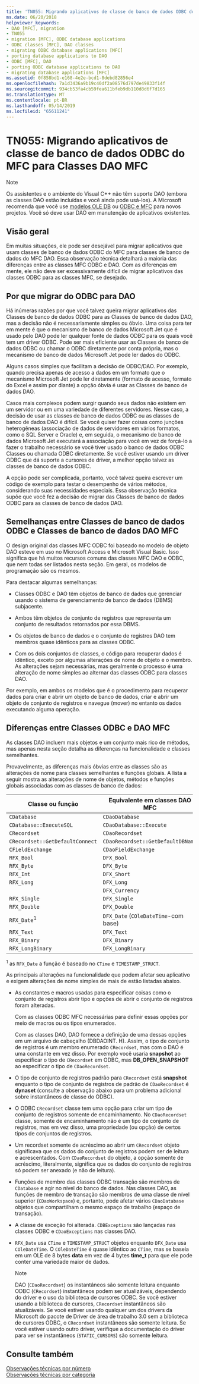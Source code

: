 ```yaml
---
title: 'TN055: Migrando aplicativos de classe de banco de dados ODBC do MFC para Classes DAO MFC'
ms.date: 06/20/2018
helpviewer_keywords:
- DAO [MFC], migration
- TN055
- migration [MFC], ODBC database applications
- ODBC classes [MFC], DAO classes
- migrating ODBC database applications [MFC]
- porting database applications to DAO
- ODBC [MFC], DAO
- porting ODBC database applications to DAO
- migrating database applications [MFC]
ms.assetid: 0f858bd1-e168-4e2e-bcd1-8debd82856e4
ms.openlocfilehash: 7a1d3436a9b19c40df2a08576d797de49833f14f
ms.sourcegitcommit: 934cb53fa4cb59fea611bfeb9db110d8d6f7d165
ms.translationtype: MT
ms.contentlocale: pt-BR
ms.lasthandoff: 05/14/2019
ms.locfileid: "65611241"
---
```

# <a name="tn055-migrating-mfc-odbc-database-class-applications-to-mfc-dao-classes"></a>TN055: Migrando aplicativos de classe de banco de dados ODBC do MFC para Classes DAO MFC

> [!NOTE]
> Os assistentes e o ambiente do Visual C++ não têm suporte DAO (embora as classes DAO estão incluídas e você ainda pode usá-los). A Microsoft recomenda que você use [modelos OLE DB](../data/oledb/ole-db-templates.md) ou [ODBC e MFC](../data/odbc/odbc-and-mfc.md) para novos projetos. Você só deve usar DAO em manutenção de aplicativos existentes.

## <a name="overview"></a>Visão geral

Em muitas situações, ele pode ser desejável para migrar aplicativos que usam classes de banco de dados ODBC do MFC para classes de banco de dados do MFC DAO. Essa observação técnica detalhará a maioria das diferenças entre as classes MFC ODBC e DAO. Com as diferenças em mente, ele não deve ser excessivamente difícil de migrar aplicativos das classes ODBC para as classes MFC, se desejado.

## <a name="why-migrate-from-odbc-to-dao"></a>Por que migrar do ODBC para DAO

Há inúmeras razões por que você talvez queira migrar aplicativos das Classes de banco de dados ODBC para as Classes de banco de dados DAO, mas a decisão não é necessariamente simples ou óbvio. Uma coisa para ter em mente é que o mecanismo de banco de dados Microsoft Jet que é usado pelo DAO pode ler qualquer fonte de dados ODBC para os quais você tem um driver ODBC. Pode ser mais eficiente usar as Classes de banco de dados ODBC ou chamar o ODBC diretamente por conta própria, mas o mecanismo de banco de dados Microsoft Jet pode ler dados do ODBC.

Alguns casos simples que facilitam a decisão de ODBC/DAO. Por exemplo, quando precisa apenas de acesso a dados em um formato que o mecanismo Microsoft Jet pode ler diretamente (formato de acesso, formato do Excel e assim por diante) a opção óbvia é usar as Classes de banco de dados DAO.

Casos mais complexos podem surgir quando seus dados não existem em um servidor ou em uma variedade de diferentes servidores. Nesse caso, a decisão de usar as classes de banco de dados ODBC ou as classes de banco de dados DAO é difícil. Se você quiser fazer coisas como junções heterogêneas (associação de dados de servidores em vários formatos, como o SQL Server e Oracle) e, em seguida, o mecanismo de banco de dados Microsoft Jet executará a associação para você em vez de forçá-lo a fazer o trabalho necessário se você tiver usado o banco de dados ODBC Classes ou chamada ODBC diretamente. Se você estiver usando um driver ODBC que dá suporte a cursores de driver, a melhor opção talvez as classes de banco de dados ODBC.

A opção pode ser complicada, portanto, você talvez queira escrever um código de exemplo para testar o desempenho de vários métodos, considerando suas necessidades especiais. Essa observação técnica supõe que você fez a decisão de migrar das Classes de banco de dados ODBC para as classes de banco de dados DAO.

## <a name="similarities-between-odbc-database-classes-and-mfc-dao-database-classes"></a>Semelhanças entre Classes de banco de dados ODBC e Classes de banco de dados DAO MFC

O design original das classes MFC ODBC foi baseado no modelo de objeto DAO esteve em uso no Microsoft Access e Microsoft Visual Basic. Isso significa que há muitos recursos comuns das classes MFC DAO e ODBC, que nem todas ser listados nesta seção. Em geral, os modelos de programação são os mesmos.

Para destacar algumas semelhanças:

- Classes ODBC e DAO têm objetos de banco de dados que gerenciar usando o sistema de gerenciamento de banco de dados (DBMS) subjacente.

- Ambos têm objetos de conjunto de registros que representa um conjunto de resultados retornados por essa DBMS.

- Os objetos de banco de dados e o conjunto de registros DAO tem membros quase idênticos para as classes ODBC.

- Com os dois conjuntos de classes, o código para recuperar dados é idêntico, exceto por algumas alterações de nome de objeto e o membro. As alterações sejam necessárias, mas geralmente o processo é uma alteração de nome simples ao alternar das classes ODBC para classes DAO.

Por exemplo, em ambos os modelos que é o procedimento para recuperar dados para criar e abrir um objeto de banco de dados, criar e abrir um objeto de conjunto de registros e navegue (mover) no entanto os dados executando alguma operação.

## <a name="differences-between-odbc-and-dao-mfc-classes"></a>Diferenças entre Classes ODBC e DAO MFC

As classes DAO incluem mais objetos e um conjunto mais rico de métodos, mas apenas nesta seção detalha as diferenças na funcionalidade e classes semelhantes.

Provavelmente, as diferenças mais óbvias entre as classes são as alterações de nome para classes semelhantes e funções globais. A lista a seguir mostra as alterações de nome de objetos, métodos e funções globais associadas com as classes de banco de dados:

|Classe ou função|Equivalente em classes DAO MFC|
|-----------------------|-----------------------------------|
|`CDatabase`|`CDaoDatabase`|
|`CDatabase::ExecuteSQL`|`CDaoDatabase::Execute`|
|`CRecordset`|`CDaoRecordset`|
|`CRecordset::GetDefaultConnect`|`CDaoRecordset::GetDefaultDBName`|
|`CFieldExchange`|`CDaoFieldExchange`|
|`RFX_Bool`|`DFX_Bool`|
|`RFX_Byte`|`DFX_Byte`|
|`RFX_Int`|`DFX_Short`|
|`RFX_Long`|`DFX_Long`|
||`DFX_Currency`|
|`RFX_Single`|`DFX_Single`|
|`RFX_Double`|`DFX_Double`|
|`RFX_Date`<sup>1</sup>|`DFX_Date` (`COleDateTime`-com base)|
|`RFX_Text`|`DFX_Text`|
|`RFX_Binary`|`DFX_Binary`|
|`RFX_LongBinary`|`DFX_LongBinary`|

<sup>1</sup> as `RFX_Date` a função é baseado no `CTime` e `TIMESTAMP_STRUCT`.

As principais alterações na funcionalidade que podem afetar seu aplicativo e exigem alterações de nome simples de mais de estão listadas abaixo.

- As constantes e macros usadas para especificar coisas como o conjunto de registros abrir tipo e opções de abrir o conjunto de registros foram alteradas.

   Com as classes ODBC MFC necessárias para definir essas opções por meio de macros ou os tipos enumerados.

   Com as classes DAO, DAO fornece a definição de uma dessas opções em um arquivo de cabeçalho (DBDAOINT. H). Assim, o tipo de conjunto de registros é um membro enumerado `CRecordset`, mas com o DAO é uma constante em vez disso. Por exemplo você usaria **snapshot** ao especificar o tipo de `CRecordset` em ODBC, mas **DB_OPEN_SNAPSHOT** ao especificar o tipo de `CDaoRecordset`.

- O tipo de conjunto de registros padrão para `CRecordset` está **snapshot** enquanto o tipo de conjunto de registros de padrão de `CDaoRecordset` é **dynaset** (consulte a observação abaixo para um problema adicional sobre instantâneos de classe do ODBC).

- O ODBC `CRecordset` classe tem uma opção para criar um tipo de conjunto de registros somente de encaminhamento. No `CDaoRecordset` classe, somente de encaminhamento não é um tipo de conjunto de registros, mas em vez disso, uma propriedade (ou opção) de certos tipos de conjuntos de registros.

- Um recordset somente de acréscimo ao abrir um `CRecordset` objeto significava que os dados do conjunto de registros podem ser de leitura e acrescentados. Com `CDaoRecordset` do objeto, a opção somente de acréscimo, literalmente, significa que os dados do conjunto de registros só podem ser anexado (e não de leitura).

- Funções de membro das classes ODBC transação são membros de `CDatabase` e agir no nível do banco de dados. Nas classes DAO, as funções de membro de transação são membros de uma classe de nível superior (`CDaoWorkspace`) e, portanto, pode afetar vários `CDaoDatabase` objetos que compartilham o mesmo espaço de trabalho (espaço de transação).

- A classe de exceção foi alterada. `CDBExceptions` são lançadas nas classes ODBC e `CDaoExceptions` nas classes DAO.

- `RFX_Date` usa `CTime` e `TIMESTAMP_STRUCT` objetos enquanto `DFX_Date` usa `COleDateTime`. O `COleDateTime` é quase idêntico ao `CTime`, mas se baseia em um OLE de 8 bytes **data** em vez de 4 bytes **time_t** para que ele pode conter uma variedade maior de dados.

   > [!NOTE]
   > DAO (`CDaoRecordset`) os instantâneos são somente leitura enquanto ODBC (`CRecordset`) instantâneos podem ser atualizáveis, dependendo do driver e o uso da biblioteca de cursores ODBC. Se você estiver usando a biblioteca de cursores, `CRecordset` instantâneos são atualizáveis. Se você estiver usando qualquer um dos drivers da Microsoft do pacote de Driver de área de trabalho 3.0 sem a biblioteca de cursores ODBC, o `CRecordset` instantâneos são somente leitura. Se você estiver usando outro driver, verifique a documentação do driver para ver se instantâneos (`STATIC_CURSORS`) são somente leitura.

## <a name="see-also"></a>Consulte também

[Observações técnicas por número](../mfc/technical-notes-by-number.md)<br/>
[Observações técnicas por categoria](../mfc/technical-notes-by-category.md)
